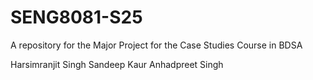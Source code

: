 # SENG8081-S25
A repository for the Major Project for the Case Studies Course in BDSA

Harsimranjit Singh
Sandeep Kaur
Anhadpreet Singh